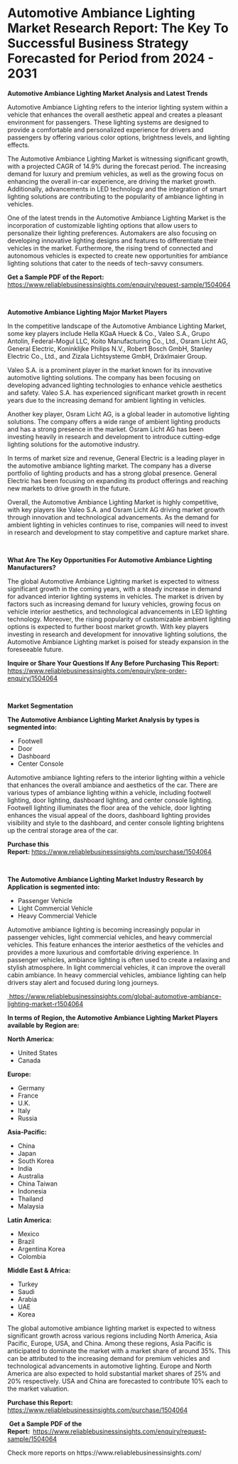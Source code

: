 <p><h1>Automotive Ambiance Lighting Market Research Report: The Key To Successful Business Strategy Forecasted for Period from 2024 - 2031</h1></p><p><strong>Automotive Ambiance Lighting Market Analysis and Latest Trends</strong></p>
<p><p>Automotive Ambiance Lighting refers to the interior lighting system within a vehicle that enhances the overall aesthetic appeal and creates a pleasant environment for passengers. These lighting systems are designed to provide a comfortable and personalized experience for drivers and passengers by offering various color options, brightness levels, and lighting effects.</p><p>The Automotive Ambiance Lighting Market is witnessing significant growth, with a projected CAGR of 14.9% during the forecast period. The increasing demand for luxury and premium vehicles, as well as the growing focus on enhancing the overall in-car experience, are driving the market growth. Additionally, advancements in LED technology and the integration of smart lighting solutions are contributing to the popularity of ambiance lighting in vehicles.</p><p>One of the latest trends in the Automotive Ambiance Lighting Market is the incorporation of customizable lighting options that allow users to personalize their lighting preferences. Automakers are also focusing on developing innovative lighting designs and features to differentiate their vehicles in the market. Furthermore, the rising trend of connected and autonomous vehicles is expected to create new opportunities for ambiance lighting solutions that cater to the needs of tech-savvy consumers.</p></p>
<p><strong>Get a Sample PDF of the Report:&nbsp;</strong> <a href="https://www.reliablebusinessinsights.com/enquiry/request-sample/1504064">https://www.reliablebusinessinsights.com/enquiry/request-sample/1504064</a></p>
<p>&nbsp;</p>
<p><strong>Automotive Ambiance Lighting Major Market Players</strong></p>
<p><p>In the competitive landscape of the Automotive Ambiance Lighting Market, some key players include Hella KGaA Hueck & Co., Valeo S.A., Grupo Antolin, Federal-Mogul LLC, Koito Manufacturing Co., Ltd., Osram Licht AG, General Electric, Koninklijke Philips N.V., Robert Bosch GmbH, Stanley Electric Co., Ltd., and Zizala Lichtsysteme GmbH, Dräxlmaier Group.</p><p>Valeo S.A. is a prominent player in the market known for its innovative automotive lighting solutions. The company has been focusing on developing advanced lighting technologies to enhance vehicle aesthetics and safety. Valeo S.A. has experienced significant market growth in recent years due to the increasing demand for ambient lighting in vehicles.</p><p>Another key player, Osram Licht AG, is a global leader in automotive lighting solutions. The company offers a wide range of ambient lighting products and has a strong presence in the market. Osram Licht AG has been investing heavily in research and development to introduce cutting-edge lighting solutions for the automotive industry.</p><p>In terms of market size and revenue, General Electric is a leading player in the automotive ambiance lighting market. The company has a diverse portfolio of lighting products and has a strong global presence. General Electric has been focusing on expanding its product offerings and reaching new markets to drive growth in the future.</p><p>Overall, the Automotive Ambiance Lighting Market is highly competitive, with key players like Valeo S.A. and Osram Licht AG driving market growth through innovation and technological advancements. As the demand for ambient lighting in vehicles continues to rise, companies will need to invest in research and development to stay competitive and capture market share.</p></p>
<p>&nbsp;</p>
<p><strong>What Are The Key Opportunities For Automotive Ambiance Lighting Manufacturers?</strong></p>
<p><p>The global Automotive Ambiance Lighting market is expected to witness significant growth in the coming years, with a steady increase in demand for advanced interior lighting systems in vehicles. The market is driven by factors such as increasing demand for luxury vehicles, growing focus on vehicle interior aesthetics, and technological advancements in LED lighting technology. Moreover, the rising popularity of customizable ambient lighting options is expected to further boost market growth. With key players investing in research and development for innovative lighting solutions, the Automotive Ambiance Lighting market is poised for steady expansion in the foreseeable future.</p></p>
<p><strong>Inquire or Share Your Questions If Any Before Purchasing This Report:</strong> <a href="https://www.reliablebusinessinsights.com/enquiry/pre-order-enquiry/1504064">https://www.reliablebusinessinsights.com/enquiry/pre-order-enquiry/1504064</a></p>
<p>&nbsp;</p>
<p><strong>Market Segmentation</strong></p>
<p><strong>The Automotive Ambiance Lighting Market Analysis by types is segmented into:</strong></p>
<p><ul><li>Footwell</li><li>Door</li><li>Dashboard</li><li>Center Console</li></ul></p>
<p><p>Automotive ambiance lighting refers to the interior lighting within a vehicle that enhances the overall ambiance and aesthetics of the car. There are various types of ambiance lighting within a vehicle, including footwell lighting, door lighting, dashboard lighting, and center console lighting. Footwell lighting illuminates the floor area of the vehicle, door lighting enhances the visual appeal of the doors, dashboard lighting provides visibility and style to the dashboard, and center console lighting brightens up the central storage area of the car.</p></p>
<p><strong>Purchase this Report:&nbsp;</strong><a href="https://www.reliablebusinessinsights.com/purchase/1504064">https://www.reliablebusinessinsights.com/purchase/1504064</a></p>
<p>&nbsp;</p>
<p><strong>The Automotive Ambiance Lighting Market Industry Research by Application is segmented into:</strong></p>
<p><ul><li>Passenger Vehicle</li><li>Light Commercial Vehicle</li><li>Heavy Commercial Vehicle</li></ul></p>
<p><p>Automotive ambiance lighting is becoming increasingly popular in passenger vehicles, light commercial vehicles, and heavy commercial vehicles. This feature enhances the interior aesthetics of the vehicles and provides a more luxurious and comfortable driving experience. In passenger vehicles, ambiance lighting is often used to create a relaxing and stylish atmosphere. In light commercial vehicles, it can improve the overall cabin ambiance. In heavy commercial vehicles, ambiance lighting can help drivers stay alert and focused during long journeys.</p></p>
<p><a href="https://www.reliablebusinessinsights.com/global-automotive-ambiance-lighting-market-r1504064">&nbsp;https://www.reliablebusinessinsights.com/global-automotive-ambiance-lighting-market-r1504064</a></p>
<p><strong>In terms of Region, the Automotive Ambiance Lighting Market Players available by Region are:</strong></p>
<p>
    <p> <strong> North America: </strong>
        <ul>
            <li>United States</li>
            <li>Canada</li>
        </ul>
        </p> 
    <p> <strong> Europe: </strong>
        <ul>
            <li>Germany</li>
            <li>France</li>
            <li>U.K.</li>
            <li>Italy</li>
            <li>Russia</li>
        </ul>
        </p> 
    <p> <strong> Asia-Pacific: </strong>
        <ul>
            <li>China</li>
            <li>Japan</li>
            <li>South Korea</li>
            <li>India</li>
            <li>Australia</li>
            <li>China Taiwan</li>
            <li>Indonesia</li>
            <li>Thailand</li>
            <li>Malaysia</li>
        </ul>
        </p> 
    <p> <strong> Latin America: </strong>
        <ul>
            <li>Mexico</li>
            <li>Brazil</li>
            <li>Argentina Korea</li>
            <li>Colombia</li>
        </ul>
        </p> 
    <p> <strong> Middle East & Africa: </strong>
        <ul>
            <li>Turkey</li>
            <li>Saudi</li>
            <li>Arabia</li>
            <li>UAE</li>
            <li>Korea</li>
        </ul>
    </p>
    </p>
<p><p>The global automotive ambiance lighting market is expected to witness significant growth across various regions including North America, Asia Pacific, Europe, USA, and China. Among these regions, Asia Pacific is anticipated to dominate the market with a market share of around 35%. This can be attributed to the increasing demand for premium vehicles and technological advancements in automotive lighting. Europe and North America are also expected to hold substantial market shares of 25% and 20% respectively. USA and China are forecasted to contribute 10% each to the market valuation.</p></p>
<p><strong>Purchase this Report: </strong><a href="https://www.reliablebusinessinsights.com/purchase/1504064">https://www.reliablebusinessinsights.com/purchase/1504064</a></p>
<p>&nbsp;<strong>Get a Sample PDF of the Report:&nbsp;&nbsp;</strong><a href="https://www.reliablebusinessinsights.com/enquiry/request-sample/1504064">https://www.reliablebusinessinsights.com/enquiry/request-sample/1504064</a></p>
<p><strong></strong></p>
<p>Check more reports on https://www.reliablebusinessinsights.com/</p>